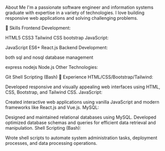  About Me
I'm a passionate software engineer and information systems graduate with expertise in a variety of technologies. I love building responsive web applications and solving challenging problems.

🔧 Skills
Frontend Development:

HTML5
CSS3
Tailwind CSS
bootstrap
JavaScript:

JavaScript
ES6+
React.js
Backend Development:

both sql and nosql database management

express nodejs
Node.js
Other Technologies:

Git
Shell Scripting (Bash)
💼 Experience
HTML/CSS/Bootstrap/Tailwind:

Developed responsive and visually appealing web interfaces using HTML, CSS, Bootstrap, and Tailwind CSS.
JavaScript:

Created interactive web applications using vanilla JavaScript and modern frameworks like React.js and Vue.js.
MySQL:

Designed and maintained relational databases using MySQL.
Developed optimized database schemas and queries for efficient data retrieval and manipulation.
Shell Scripting (Bash):

Wrote shell scripts to automate system administration tasks, deployment processes, and data processing operations.
